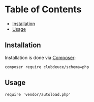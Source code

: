 # Table of Contents

* [Installation](#installation)
* [Usage](#usage)
  
## Installation

Installation is done via [Composer](https://getcomposer.org):

`composer require clubdeuce/schema=php`

## Usage

```
require 'vendor/autoload.php'
```

